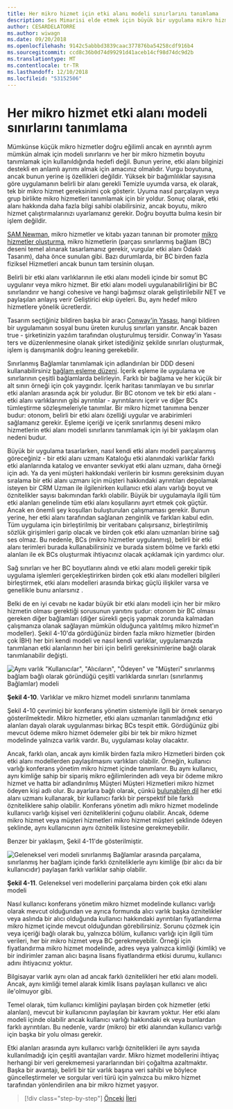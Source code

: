 ```yaml
---
title: Her mikro hizmet için etki alanı modeli sınırlarını tanımlama
description: Ses Mimarisi elde etmek için büyük bir uygulama mikro hizmetler halinde bölümleme essence keşfedin.
author: CESARDELATORRE
ms.author: wiwagn
ms.date: 09/20/2018
ms.openlocfilehash: 9142c5abbbd3839caac377876ba54258cdf916b4
ms.sourcegitcommit: ccd8c36b0d74d99291d41aceb14cf98d74dc9d2b
ms.translationtype: MT
ms.contentlocale: tr-TR
ms.lasthandoff: 12/10/2018
ms.locfileid: "53152506"
---
```

# <a name="identify-domain-model-boundaries-for-each-microservice"></a>Her mikro hizmet etki alanı modeli sınırlarını tanımlama

Mümkünse küçük mikro hizmetler doğru eğilimli ancak en ayrıntılı ayrım mümkün almak için modeli sınırlarını ve her bir mikro hizmetin boyutu tanımlamak için kullanıldığında hedefi değil. Bunun yerine, etki alanı bilginizi destekli en anlamlı ayrımı almak için amacınız olmalıdır. Vurgu boyutuna, ancak bunun yerine iş özellikleri değildir. Yüksek bir bağımlılıklar sayısına göre uygulamanın belirli bir alanı gerekli Temizle uyumda varsa, ek olarak, tek bir mikro hizmet gereksinimi çok gösterir. Uyuma nasıl parçalayın veya grup birlikte mikro hizmetleri tanımlamak için bir yoldur. Sonuç olarak, etki alanı hakkında daha fazla bilgi sahibi olabilirsiniz, ancak boyutu, mikro hizmet çalıştırmalarınızı uyarlamanız gerekir. Doğru boyutta bulma kesin bir işlem değildir.

[SAM Newman](https://samnewman.io/), mikro hizmetler ve kitabı yazarı tanınan bir promoter [mikro hizmetler oluşturma](https://samnewman.io/books/building_microservices/), mikro hizmetlerin (parçası sınırlanmış bağlam (BC) deseni temel alınarak tasarlamanız gerekir, vurgular etki alanı Odaklı Tasarım), daha önce sunulan gibi. Bazı durumlarda, bir BC birden fazla fiziksel Hizmetleri ancak bunun tam tersinin oluşan.

Belirli bir etki alanı varlıklarının ile etki alanı modeli içinde bir somut BC uygulanır veya mikro hizmet. Bir etki alanı modeli uygulanabilirliğini bir BC sınırlandırır ve hangi cohesive ve hangi bağımsız olarak geliştirilebilir NET ve paylaşılan anlayış verir Geliştirici ekip üyeleri. Bu, aynı hedef mikro hizmetlere yönelik ücretlerdir.

Tasarım seçtiğiniz bildiren başka bir aracı [Conway'in Yasası](https://en.wikipedia.org/wiki/Conway%27s_law), hangi bildiren bir uygulamanın sosyal bunu üreten kuruluş sınırları yansıtır. Ancak bazen true - şirketinizin yazılım tarafından oluşturulmuş tersidir. Conway'in Yasası ters ve düzenlenmesine olanak şirket istediğiniz şekilde sınırları oluşturmak, işlem iş danışmanlık doğru leaning gerekebilir.

Sınırlanmış Bağlamlar tanımlamak için adlandırılan bir DDD deseni kullanabilirsiniz [bağlam eşleme düzeni](https://www.infoq.com/articles/ddd-contextmapping). İçerik eşleme ile uygulama ve sınırlarının çeşitli bağlamlarda belirleyin. Farklı bir bağlama ve her küçük bir alt sınırı örneği için çok yaygındır. İçerik haritası tanımlayan ve bu sınırlar etki alanları arasında açık bir yoludur. Bir BC otonom ve tek bir etki alanı - etki alanı varlıklarının gibi ayrıntılar - ayrıntılarını içerir ve diğer BCs tümleştirme sözleşmeleriyle tanımlar. Bir mikro hizmet tanımına benzer budur: otonom, belirli bir etki alanı özelliği uygular ve arabirimleri sağlamanız gerekir. Eşleme içeriği ve içerik sınırlanmış deseni mikro hizmetlerin etki alanı modeli sınırlarını tanımlamak için iyi bir yaklaşım olan nedeni budur.

Büyük bir uygulama tasarlarken, nasıl kendi etki alanı modeli parçalanmış göreceğiniz - bir etki alanı uzmanı Kataloğu etki alanındaki varlıklar farklı etki alanlarında katalog ve envanter sevkiyat etki alanı uzmanı, daha örneği için adı. Ya da yeni müşteri hakkındaki verilerin bir kısmını gereksinim duyan sıralama bir etki alanı uzmanı için müşteri hakkındaki ayrıntıları depolamak isteyen bir CRM Uzman ile ilgilenirken kullanıcı etki alanı varlığı boyut ve öznitelikler sayısı bakımından farklı olabilir. Büyük bir uygulamayla ilgili tüm etki alanları genelinde tüm etki alanı koşullarını ayırt etmek çok güçtür. Ancak en önemli şey koşulları buluşturulan çalışmaması gerekir. Bunun yerine, her etki alanı tarafından sağlanan zenginlik ve farkları kabul edin. Tüm uygulama için birleştirilmiş bir veritabanı çalışırsanız, birleştirilmiş sözlük girişimleri garip olacak ve birden çok etki alanı uzmanları birine sağ ses olmaz. Bu nedenle, BCs (mikro hizmetler uygulanmış), belirli bir etki alanı terimleri burada kullanabilirsiniz ve burada sistem bölme ve farklı etki alanları ile ek BCs oluşturmak ihtiyacınız olacak açıklamak için yardımcı olur.

Sağ sınırları ve her BC boyutlarını alındı ve etki alanı modeli gerekir tipik uygulama işlemleri gerçekleştirirken birden çok etki alanı modelleri bilgileri birleştirmek, etki alanı modelleri arasında birkaç güçlü ilişkiler varsa ve genellikle bunu anlarsınız .

Belki de en iyi cevabı ne kadar büyük bir etki alanı modeli için her bir mikro hizmetin olması gerektiği sorusunun yanıtını şudur: otonom bir BC olması gereken diğer bağlamları (diğer sürekli geçiş yapmak zorunda kalmadan çalışmanıza olanak sağlayan mümkün olduğunca yalıtılmış mikro hizmet'ın modeller). Şekil 4-10'da gördüğünüz birden fazla mikro hizmetler (birden çok İBH) her biri kendi modeli ve nasıl kendi varlıklar, uygulamanızda tanımlanan etki alanlarının her biri için belirli gereksinimlerine bağlı olarak tanımlanabilir değişti.

![Aynı varlık "Kullanıcılar", "Alıcıların", "Ödeyen" ve "Müşteri" sınırlanmış bağlam bağlı olarak göründüğü çeşitli varlıklarda sınırları (sınırlanmış Bağlamlar) modeli](./media/image10.png)

**Şekil 4-10**. Varlıklar ve mikro hizmet modeli sınırlarını tanımlama

Şekil 4-10 çevrimiçi bir konferans yönetim sistemiyle ilgili bir örnek senaryo gösterilmektedir. Mikro hizmetler, etki alanı uzmanları tanımladığınız etki alanları dayalı olarak uygulanması birkaç BCs tespit ettik. Gördüğünüz gibi mevcut ödeme mikro hizmet ödemeler gibi bir tek bir mikro hizmet modelinde yalnızca varlık vardır. Bu, uygulaması kolay olacaktır.

Ancak, farklı olan, ancak aynı kimlik birden fazla mikro Hizmetleri birden çok etki alanı modellerden paylaşılmasını varlıkları olabilir. Örneğin, kullanıcı varlığı konferans yönetim mikro hizmet içinde tanımlanır. Bu aynı kullanıcı, aynı kimliğe sahip bir sipariş mikro eğilimlerinden adlı veya bir ödeme mikro hizmet ve hatta bir adlandırılmış Müşteri Müşteri Hizmetleri mikro hizmet ödeyen kişi adlı olur. Bu ayarlara bağlı olarak, çünkü [bulunabilen dil](https://martinfowler.com/bliki/UbiquitousLanguage.html) her etki alanı uzmanı kullanarak, bir kullanıcı farklı bir perspektif bile farklı özniteliklere sahip olabilir. Konferans yönetim adlı mikro hizmet modelinde kullanıcı varlığı kişisel veri özniteliklerini çoğunu olabilir. Ancak, ödeme mikro hizmet veya müşteri hizmetleri mikro hizmet müşteri şeklinde ödeyen şeklinde, aynı kullanıcının aynı öznitelik listesine gerekmeyebilir.

Benzer bir yaklaşım, Şekil 4-11'de gösterilmiştir.

![Geleneksel veri modeli sınırlanmış Bağlamlar arasında parçalama, sınırlanmış her bağlam içinde farklı özniteliklerle aynı kimliğe (bir alıcı da bir kullanıcıdır) paylaşan farklı varlıklar sahip olabilir.](./media/image11.png)

**Şekil 4-11**. Geleneksel veri modellerini parçalama birden çok etki alanı modeli

Nasıl kullanıcı konferans yönetim mikro hizmet modelinde kullanıcı varlığı olarak mevcut olduğundan ve ayrıca formunda alıcı varlık başka öznitelikler veya aslında bir alıcı olduğunda kullanıcı hakkındaki ayrıntıları fiyatlandırma mikro hizmet içinde mevcut olduğundan görebilirsiniz. Sorunu çözmek için veya içeriği bağlı olarak bu, yalnızca bölüm, kullanıcı varlığı için ilgili tüm verileri, her bir mikro hizmet veya BC gerekmeyebilir. Örneği için fiyatlandırma mikro hizmet modelinde, adres veya yalnızca kimliği (kimlik) ve bir indirimler zaman alıcı başına lisans fiyatlandırma etkisi durumu, kullanıcı adını ihtiyacınız yoktur.

Bilgisayar varlık aynı olan ad ancak farklı öznitelikleri her etki alanı modeli. Ancak, aynı kimliği temel alarak kimlik lisans paylaşan kullanıcı ve alıcı ile'olmuyor gibi.

Temel olarak, tüm kullanıcı kimliğini paylaşan birden çok hizmetler (etki alanları), mevcut bir kullanıcının paylaşılan bir kavram yoktur. Her etki alanı modeli içinde olabilir ancak kullanıcı varlığı hakkındaki ek veya bunlardan farklı ayrıntıları. Bu nedenle, vardır (mikro) bir etki alanından kullanıcı varlığı için başka bir yolu olması gerekir.

Etki alanları arasında aynı kullanıcı varlığı öznitelikleri ile aynı sayıda kullanılmadığı için çeşitli avantajları vardır. Mikro hizmet modellerini ihtiyaç herhangi bir veri gerekmemesi yararlarından biri çoğaltma azaltmaktır. Başka bir avantajı, belirli bir tür varlık başına veri sahibi ve böylece güncelleştirmeler ve sorgular veri türü için yalnızca bu mikro hizmet tarafından yönlendirilen ana bir mikro hizmet yaşıyor.

>[!div class="step-by-step"]
>[Önceki](distributed-data-management.md)
>[İleri](direct-client-to-microservice-communication-versus-the-api-gateway-pattern.md)